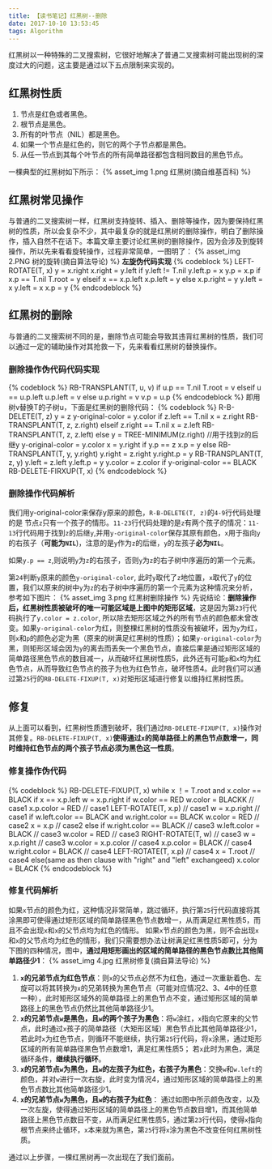 ```yaml
---
title: 【读书笔记】红黑树--删除
date: 2017-10-10 13:53:45
tags: Algorithm
---
```

红黑树以一种特殊的二叉搜索树，它很好地解决了普通二叉搜索树可能出现树的深度过大的问题，这主要是通过以下五点限制来实现的。
<!-- more -->
## 红黑树性质
1. 节点是红色或者黑色。
2. 根节点是黑色。
3. 所有的叶节点（NIL）都是黑色。
4. 如果一个节点是红色的，则它的两个子节点都是黑色。
5. 从任一节点到其每个叶节点的所有简单路径都包含相同数目的黑色节点。

一棵典型的红黑树如下所示：
{% asset_img 1.png 红黑树(摘自维基百科) %}

## 红黑树常见操作
与普通的二叉搜索树一样，红黑树支持旋转、插入、删除等操作，因为要保持红黑树的性质，所以会复杂不少，其中最复杂的就是红黑树的删除操作，明白了删除操作，插入自然不在话下。本篇文章主要讨论红黑树的删除操作，因为会涉及到旋转操作，所以先来看看旋转操作，过程非常简单，一图明了：
{% asset_img 2.PNG 树的旋转(摘自算法导论) %}
**左旋伪代码实现**
{% codeblock %}
LEFT-ROTATE(T, x)
    y = x.right
    x.right = y.left
    if y.left != T.nil
        y.left.p = x
    y.p = x.p
    if x.p == T.nil
        T.root = y
    elseif x == x.p.left
        x.p.left = y
    else 
        x.p.right = y
        y.left = x
        y.left = x
        x.p = y
{% endcodeblock %}

## 红黑树的删除
与普通的二叉搜索树不同的是，删除节点可能会导致其违背红黑树的性质，我们可以通过一定的辅助操作对其抢救一下，先来看看红黑树的替换操作。
### 删除操作伪代码代码实现
{% codeblock %}
RB-TRANSPLANT(T, u, v)
    if u.p == T.nil
        T.root = v
    elseif u == u.p.left
        u.p.left = v
    else
        u.p.right = v
    v.p = u.p
{% endcodeblock %}
即用树v替换T的子树u，下面是红黑树的删除代码：
{% codeblock %}
R-B-DELETE(T, z)
    y = z
    y-original-color = y.color
    if z.left == T.nil
        x = z.right
        RB-TRANSPLANT(T, z, z.right)
    elseif z.right == T.nil
        x = z.left
        RB-TRANSPLANT(T, z, z.left)
    else
        y = TREE-MINIMUM(z.right)   //用于找到z的后继y
        y-original-color = y.color
        x = y.right
        if y.p == z
            x.p = y
        else
            RB-TRANSPLANT(T, y, y.right)
            y.right = z.right
            y.right.p = y
        RB-TRANSPLANT(T, z, y)
        y.left = z.left
        y.left.p = y
        y.color = z.color
    if y-original-color == BLACK
        RB-DELETE-FIRXUP(T, x)
{% endcodeblock %}
### 删除操作代码解析
我们用y-original-color来保存y原来的颜色，`R-B-DELETE(T, z)`的`4-9`行代码处理的是
节点`z`只有一个孩子的情形。`11-23`行代码处理的是`z`有两个孩子的情况：`11-13`行代码用于找到`z`的后继`y`,并用`y-original-color`保存其原有颜色，`x`用于指向`y`的右孩子（**可能为`NIL`**)，注意的是`y`作为`z`的后继，`y`的左孩子**必为`NIL`**。

如果`y.p == z`,则说明`y`为`z`的右孩子，否则`y`为`z`的右子树中序遍历的第一个元素。

第`24`判断`y`原来的颜色`y-original-color`, 此时`y`取代了`z`地位置，`x`取代了`y`的位置，我们以原来的树中`y`为`z`的右子树中序遍历的第一个元素为这种情况来分析，参考如下图片：
{% asset_img 3.png 红黑树删除操作 %}
先说结论：**删除操作后，红黑树性质被破坏的唯一可能区域是上图中的矩形区域**，这是因为第`23`行代码执行了`y.color = z.color`, 所以除去矩形区域之外的所有节点的颜色都未曾改变。如果`y-original-color`为红，则整棵红黑树的性质没有被破坏，因为`y`为红，则`x`和`p`的颜色必定为黑（原来的树满足红黑树的性质）；如果`y-original-color`为黑，则矩形区域会因为`y`的离去而丢失一个黑色节点，直接后果是通过矩形区域的简单路径黑色节点的数目减一，从而破坏红黑树性质5，此外还有可能`p`和`x`均为红色节点，从而导致红色节点的孩子为也为红色节点，破坏性质4。此时我们可以通过第`25`行的`RB-DELETE-FIXUP(T, x)`对矩形区域进行修复以维持红黑树性质。

## 修复
从上面可以看到，红黑树性质遭到破坏，我们通过`RB-DELETE-FIXUP(T, x)`操作对其修复。`RB-DELETE-FIXUP(T, x)`**使得通过`x`的简单路径上的黑色节点数增一，同时维持红色节点的两个孩子节点必须为黑色这一性质**。
### 修复操作伪代码
{% codeblock %}
RB-DELETE-FIXUP(T, x)
    while x ！= T.root and x.color == BLACK
        if x == x.p.left
            w = x.p.right
            if w.color == RED
                w.color = BLACKK            // case1
                x.p.color = RED             // case1
                LEFT-ROTATE(T, x.p)         // case1
                w = x.p.right               // case1
            if w.left.color == BLACK and w.right.color == BLACK
                w.color = RED               // case2
                x = x.p                     // case2
            else 
                if w.right.color == BLACK   // case3
                    w.left.color = BLACK    // case3
                    w.color = RED           // case3
                    RIGHT-ROTATE(T, w)      // case3
                    w = x.p.right           // case3
                w.color = x.p.color         // case4
                x.p.color = BLACK           // case4
                w.right.color = BLACK       // case4
                LEFT-ROTATE(T, x.p)         // case4
                x = T.root                  // case4
        else(same as then clause with "right" and "left" exchangeed)
    x.color = BLACK
{% endcodeblock %}
### 修复代码解析
如果`x`节点的颜色为红，这种情况非常简单，跳过循环，执行第`25`行代码直接将其涂黑即可使得通过矩形区域的简单路径黑色节点数增一，从而满足红黑性质5，而且不会出现`x`和`x`的父节点均为红色的情形。
如果`x`节点的颜色为黑，则不会出现`x`和`x`的父节点均为红色的情形，我们只需要想办法让树满足红黑性质5即可，分为下图的四种情况，图中，**通过用矩形画出的区域的简单路径的黑色节点数比其他简单路径少1**：
{% asset_img 4.jpg  红黑树修复(摘自算法导论) %}
1. **`x`的兄弟节点为红色节点**：则`x`的父节点必然不为红色，通过一次重新着色、左旋可以将其转换为`x`的兄弟转换为黑色节点（可能对应情况2、3、4中的任意一种），此时矩形区域外的简单路径上的黑色节点不变，通过矩形区域的简单路径上的黑色节点仍然比其他简单路径少1。
2. **`x`的兄弟节点`w`是黑色，且`w`的两个孩子为黑色**：将`w`涂红，`x`指向它原来的父节点，此时通过`x`孩子的简单路径（大矩形区域）黑色节点比其他简单路径少1，若此时`x`为红色节点，则循环不能继续，执行第`25`行代码，将`x`涂黑，通过矩形区域的所有简单路径黑色节点数增1，满足红黑性质5； 若`x`此时为黑色，满足循环条件，**继续执行循环**。
3. **`x`的兄弟节点`w`为黑色，且`w`的左孩子为红色，右孩子为黑色**：交换`w`和`w.left`的颜色，并对`w`进行一次右旋，此时变为情况4，通过矩形区域的简单路径上的黑色节点数比其他简单路径少1。
4. **`x`的兄弟节点`w`为黑色，且`w`的右孩子为红色**： 通过如图中所示颜色改变，以及一次左旋，使得通过矩形区域的简单路径上的黑色节点数目增1，而其他简单路径上黑色节点数目不变，从而满足红黑性质5，通过第`23`行代码，使得`x`指向根节点来终止循环，`x`本来就为黑色，第`25`行将`x`涂为黑色不改变任何红黑树性质。

通过以上步骤，一棵红黑树再一次出现在了我们面前。

            


